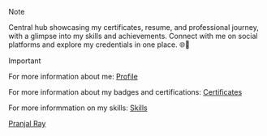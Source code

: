 > [!NOTE]
> Central hub showcasing my certificates, resume, and professional journey, with a glimpse into my skills and achievements. Connect with me on social platforms and explore my credentials in one place. 🌐🚀

> [!IMPORTANT]
> For more information about me:  [Profile](My-Info/My-Profile.md)
> 
> For more information about my badges and certifications: [Certificates](My-Info/Resume-and-certificates.md)
>
> For more informmation on my skills: [Skills](My-Info/My-skills.md)

<div class="badge-base LI-profile-badge" data-locale="en_US" data-size="medium" data-theme="dark" data-type="VERTICAL" data-vanity="pranjal-ray" data-version="v1"><a class="badge-base__link LI-simple-link" href="https://in.linkedin.com/in/pranjal-ray?trk=profile-badge">Pranjal Ray</a></div>
              




